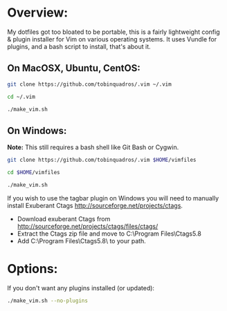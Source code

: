 # Overview:

My dotfiles got too bloated to be portable, this is a fairly lightweight config
& plugin installer for Vim on various operating systems. It uses Vundle for
plugins, and a bash script to install, that's about it.

## On MacOSX, Ubuntu, CentOS:

```bash
git clone https://github.com/tobinquadros/.vim ~/.vim

cd ~/.vim

./make_vim.sh
```

## On Windows:

**Note:** This still requires a bash shell like Git Bash or Cygwin.

```bash
git clone https://github.com/tobinquadros/.vim $HOME/vimfiles

cd $HOME/vimfiles

./make_vim.sh
```

If you wish to use the tagbar plugin on Windows you will need to manually
install Exuberant Ctags http://sourceforge.net/projects/ctags.

+ Download exuberant Ctags from http://sourceforge.net/projects/ctags/files/ctags/
+ Extract the Ctags zip file and move to C:\Program Files\Ctags5.8
+ Add C:\Program Files\Ctags5.8\ to your path.

# Options:

If you don't want any plugins installed (or updated):

```bash
./make_vim.sh --no-plugins
```
